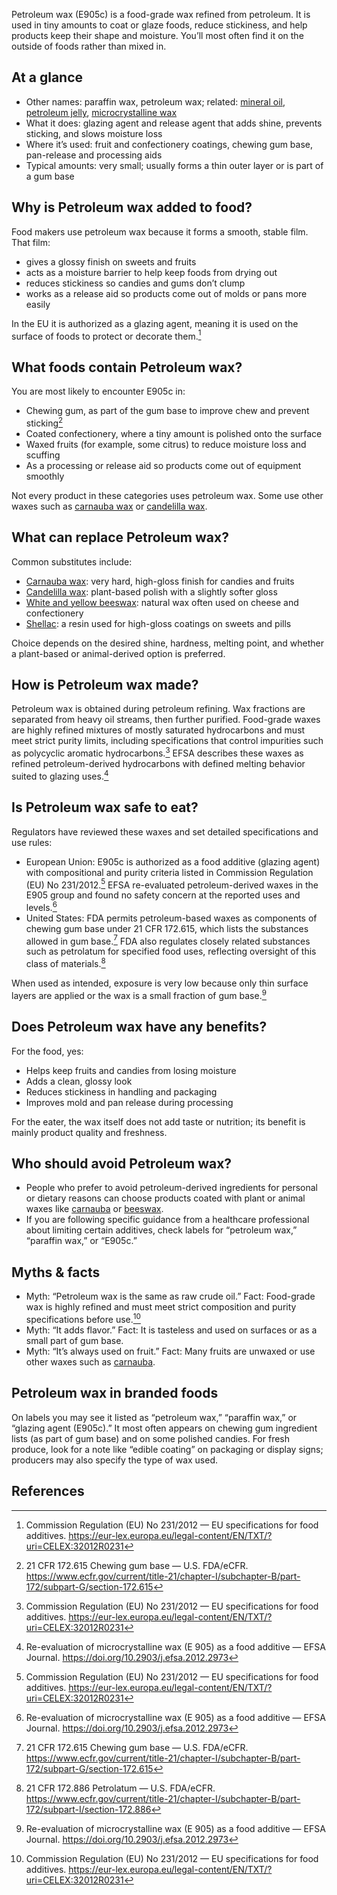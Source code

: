 Petroleum wax (E905c) is a food-grade wax refined from petroleum. It is used in tiny amounts to coat or glaze foods, reduce stickiness, and help products keep their shape and moisture. You’ll most often find it on the outside of foods rather than mixed in.

<!--more-->

## At a glance
- Other names: paraffin wax, petroleum wax; related: [mineral oil](/e905a-mineral-oil), [petroleum jelly](/e905b-petroleum-jelly), [microcrystalline wax](/e905ci-microcrystalline-wax)
- What it does: glazing agent and release agent that adds shine, prevents sticking, and slows moisture loss
- Where it’s used: fruit and confectionery coatings, chewing gum base, pan-release and processing aids
- Typical amounts: very small; usually forms a thin outer layer or is part of a gum base

## Why is Petroleum wax added to food?
Food makers use petroleum wax because it forms a smooth, stable film. That film:
- gives a glossy finish on sweets and fruits
- acts as a moisture barrier to help keep foods from drying out
- reduces stickiness so candies and gums don’t clump
- works as a release aid so products come out of molds or pans more easily

In the EU it is authorized as a glazing agent, meaning it is used on the surface of foods to protect or decorate them.[^1]

## What foods contain Petroleum wax?
You are most likely to encounter E905c in:
- Chewing gum, as part of the gum base to improve chew and prevent sticking[^3]
- Coated confectionery, where a tiny amount is polished onto the surface
- Waxed fruits (for example, some citrus) to reduce moisture loss and scuffing
- As a processing or release aid so products come out of equipment smoothly

Not every product in these categories uses petroleum wax. Some use other waxes such as [carnauba wax](/e903-carnauba-wax) or [candelilla wax](/e902-candelilla-wax).

## What can replace Petroleum wax?
Common substitutes include:
- [Carnauba wax](/e903-carnauba-wax): very hard, high-gloss finish for candies and fruits
- [Candelilla wax](/e902-candelilla-wax): plant-based polish with a slightly softer gloss
- [White and yellow beeswax](/e901-white-and-yellow-beeswax): natural wax often used on cheese and confectionery
- [Shellac](/e904-shellac): a resin used for high-gloss coatings on sweets and pills

Choice depends on the desired shine, hardness, melting point, and whether a plant-based or animal-derived option is preferred.

## How is Petroleum wax made?
Petroleum wax is obtained during petroleum refining. Wax fractions are separated from heavy oil streams, then further purified. Food-grade waxes are highly refined mixtures of mostly saturated hydrocarbons and must meet strict purity limits, including specifications that control impurities such as polycyclic aromatic hydrocarbons.[^1] EFSA describes these waxes as refined petroleum-derived hydrocarbons with defined melting behavior suited to glazing uses.[^2]

## Is Petroleum wax safe to eat?
Regulators have reviewed these waxes and set detailed specifications and use rules:
- European Union: E905c is authorized as a food additive (glazing agent) with compositional and purity criteria listed in Commission Regulation (EU) No 231/2012.[^1] EFSA re-evaluated petroleum-derived waxes in the E905 group and found no safety concern at the reported uses and levels.[^2]
- United States: FDA permits petroleum-based waxes as components of chewing gum base under 21 CFR 172.615, which lists the substances allowed in gum base.[^3] FDA also regulates closely related substances such as petrolatum for specified food uses, reflecting oversight of this class of materials.[^4]

When used as intended, exposure is very low because only thin surface layers are applied or the wax is a small fraction of gum base.[^2]

## Does Petroleum wax have any benefits?
For the food, yes:
- Helps keep fruits and candies from losing moisture
- Adds a clean, glossy look
- Reduces stickiness in handling and packaging
- Improves mold and pan release during processing

For the eater, the wax itself does not add taste or nutrition; its benefit is mainly product quality and freshness.

## Who should avoid Petroleum wax?
- People who prefer to avoid petroleum-derived ingredients for personal or dietary reasons can choose products coated with plant or animal waxes like [carnauba](/e903-carnauba-wax) or [beeswax](/e901-white-and-yellow-beeswax).
- If you are following specific guidance from a healthcare professional about limiting certain additives, check labels for “petroleum wax,” “paraffin wax,” or “E905c.”

## Myths & facts
- Myth: “Petroleum wax is the same as raw crude oil.” Fact: Food-grade wax is highly refined and must meet strict composition and purity specifications before use.[^1]
- Myth: “It adds flavor.” Fact: It is tasteless and used on surfaces or as a small part of gum base.
- Myth: “It’s always used on fruit.” Fact: Many fruits are unwaxed or use other waxes such as [carnauba](/e903-carnauba-wax).

## Petroleum wax in branded foods
On labels you may see it listed as “petroleum wax,” “paraffin wax,” or “glazing agent (E905c).” It most often appears on chewing gum ingredient lists (as part of gum base) and on some polished candies. For fresh produce, look for a note like “edible coating” on packaging or display signs; producers may also specify the type of wax used.

## References
[^1]: Commission Regulation (EU) No 231/2012 — EU specifications for food additives. https://eur-lex.europa.eu/legal-content/EN/TXT/?uri=CELEX:32012R0231
[^2]: Re-evaluation of microcrystalline wax (E 905) as a food additive — EFSA Journal. https://doi.org/10.2903/j.efsa.2012.2973
[^3]: 21 CFR 172.615 Chewing gum base — U.S. FDA/eCFR. https://www.ecfr.gov/current/title-21/chapter-I/subchapter-B/part-172/subpart-G/section-172.615
[^4]: 21 CFR 172.886 Petrolatum — U.S. FDA/eCFR. https://www.ecfr.gov/current/title-21/chapter-I/subchapter-B/part-172/subpart-I/section-172.886
